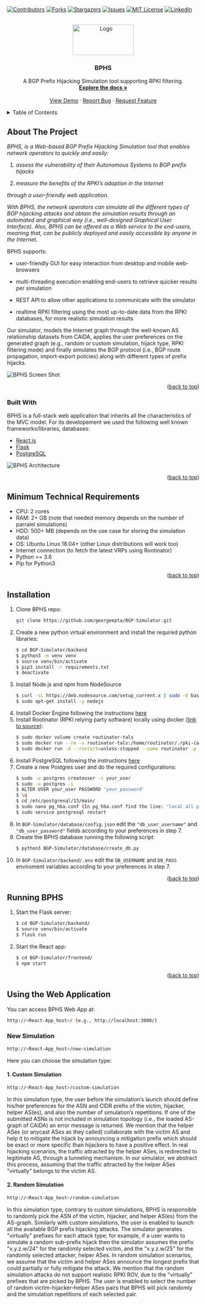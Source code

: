 <div id="top"></div>

<!-- PROJECT SHIELDS -->
<!--
*** I'm using markdown "reference style" links for readability.
*** Reference links are enclosed in brackets [ ] instead of parentheses ( ).
*** See the bottom of this document for the declaration of the reference variables
*** for contributors-url, forks-url, etc. This is an optional, concise syntax you may use.
*** https://www.markdownguide.org/basic-syntax/#reference-style-links
-->
[![Contributors][contributors-shield]][contributors-url]
[![Forks][forks-shield]][forks-url]
[![Stargazers][stars-shield]][stars-url]
[![Issues][issues-shield]][issues-url]
[![MIT License][license-shield]][license-url]
[![LinkedIn][linkedin-shield]][linkedin-url]



<!-- PROJECT LOGO -->
<br />
<div align="center">

  <a href="https://github.com/othneildrew/Best-README-Template">
    <img src="frontend/src/images/BPHS_logo.png" alt="Logo" width="160" height="80">
  </a>

  <h3 align="center">BPHS</h3>

  <p align="center">
    A BGP Prefix Hijacking Simulation tool supporting RPKI filtering.
    <br />
    <a href="https://github.com/georgeepta/BGP-Simulator"><strong>Explore the docs »</strong></a>
    <br />
    <br />
    <a href="https://github.com/georgeepta/BGP-Simulator">View Demo</a>
    ·
    <a href="https://github.com/georgeepta/BGP-Simulator/issues">Report Bug</a>
    ·
    <a href="https://github.com/georgeepta/BGP-Simulator/issues">Request Feature</a>
  </p>
</div>

<!-- TABLE OF CONTENTS -->
<details>
  <summary>Table of Contents</summary>
  <ol>
    <li>
      <a href="#about-the-project">About The Project</a>
      <ul>
        <li><a href="#built-with">Built With</a></li>
      </ul>
    </li>
    <li><a href="#minimum-system-requirements">Minimum System Requirements</a></li>
    <li><a href="#installation">Installation</a></li>
    <li><a href="#running-bphs">Running BPHS</a></li>
    <li>
      <a href="#using-the-web-application">Using the Web Application</a>
      <ul>
        <li>
          <a href="#new-simulation">New Simulation</a>
          <ul>
            <li><a href="#1-custom-simulation">1. Custom Simulation</a></li>
            <li><a href="#2-random-simulation">2. Random Simulation</a></li>
          </ul>
        </li>
      </ul>
    </li>
  </ol>
</details>


<!-- ABOUT THE PROJECT -->
## About The Project

_BPHS, is a Web-based BGP Prefix Hijacking Simulation tool that enables network operators to quickly and easily:_ 

1. _assess the vulnerability of their Autonomous Systems to BGP prefix hijacks_

2. _measure the benefits of the RPKI’s adoption in the Internet_ 

_through a user-friendly web application._

_With BPHS, the network operators can simulate all the different types of BGP hijacking attacks and obtain the simulation results through an automated and graphical way (i.e., well-designed Graphical User Interface). Also, BPHS can be offered as a Web service to the end-users, meaning that, can be publicly deployed and easily accessible by anyone in the Internet._

BPHS supports:

* user-friendly GUI for easy interaction from desktop and mobile web-browsers 

* multi-threading execution enabling end-users to retrieve quicker results per simulation 

* REST API to allow other applications to communicate with the simulator 

* realtime RPKI filtering using the most up-to-date data from the RPKI databases, for more realistic simulation results

Our simulator, models the Internet graph through the well-known AS relationship datasets from CAIDA, applies the user preferences on the generated graph (e.g., random or custom simulation, hijack type, RPKI filtering mode) and finally simulates the BGP protocol (i.e., BGP route propagation, import-export policies) along with different types of prefix hijacks.


![BPHS Screen Shot][bphs-overview]

<p align="right">(<a href="#top">back to top</a>)</p>


### Built With

BPHS is a full-stack web application that inherits all the characteristics of the MVC model. For its developement we used the following well known frameworks/libraries, databases:

* [React.js](https://reactjs.org/)
* [Flask](https://flask.palletsprojects.com/en/2.1.x/)
* [PostgreSQL](https://www.postgresql.org/)

![BPHS Architecture][bphs-architecture]

<p align="right">(<a href="#top">back to top</a>)</p>



## Minimum Technical Requirements

* CPU: 2 cores
* RAM: 2+ GB (note that needed memory depends on the number of parralel simulations)
* HDD: 500+ MB (depends on the use case for storing the simulation data)
* OS: Ubuntu Linux 18.04+ (other Linux distributions will work too)
* Internet connection (to fetch the latest VRPs using Rootinator)
* Python >= 3.6
* Pip for Python3

<p align="right">(<a href="#top">back to top</a>)</p>


## Installation

1. Clone BPHS repo:
   ```sh
   git clone https://github.com/georgeepta/BGP-Simulator.git
   ```
2. Create a new python virtual environment and install the required python libraries:
   ```sh
   $ cd BGP-Simulator/backend
   $ python3 -m venv venv
   $ source venv/bin/activate
   $ pip3 install -r requirements.txt
   $ deactivate
   ```
3. Install Node.js and npm from NodeSource
   ```sh
   $ curl -sL https://deb.nodesource.com/setup_current.x | sudo -E bash -
   $ sudo apt-get install -y nodejs
   ```
4. Install Docker Engine following the instructions [here](https://docs.docker.com/engine/install/ubuntu/)
5. Install Rootinator (RPKI relying party software) locally using docker ([link to source](https://hub.docker.com/r/nlnetlabs/routinator)):
   ```sh
   $ sudo docker volume create routinator-tals
   $ sudo docker run --rm -v routinator-tals:/home/routinator/.rpki-cache/tals \ nlnetlabs/routinator init -f --accept-arin-rpa
   $ sudo docker run -d --restart=unless-stopped --name routinator -p 3323:3323 \ -p 9556:9556 -v routinator-tals:/home/routinator/.rpki-cache/tals \ nlnetlabs/routinator
   ```
6. Install PostgreSQL following the instructions [here](https://www.postgresql.org/download/linux/ubuntu/)   
7. Create a new Postgres user and do the required configurations:
   ```sh
   $ sudo -u postgres createuser -s your_user
   $ sudo -u postgres -i
   $ ALTER USER your_user PASSWORD 'your_password'
   $ \q
   $ cd /etc/postgresql/13/main/
   $ sudo nano pg_hba.conf (In pg_hba.conf find the line: "local all postgres peer" and replace it with this line: "local all postgres md5". Also add the line "local all your_user md5")
   $ sudo service postgresql restart
   ``` 
8. In ```BGP-Simulator/database/config.json``` edit the ```"db_user_username"``` and ```"db_user_password"``` fields according to your preferences in step 7.
9. Create the BPHS database running the following script:
   ```sh
   $ python3 BGP-Simulator/database/create_db.py
   ```
10. In ```BGP-Simulator/backend/.env``` edit the ```DB_USERNAME``` and ```DB_PASS``` enviroment variables according to your preferences in step 7.


<p align="right">(<a href="#top">back to top</a>)</p>

  
## Running BPHS

1. Start the Flask server:
   ```sh
   $ cd BGP-Simulator/backend/
   $ source venv/bin/activate
   $ flask run
   ```
2. Start the React app:
   ```sh
   $ cd BGP-Simulator/frontend/
   $ npm start
   ```   

<p align="right">(<a href="#top">back to top</a>)</p>


## Using the Web Application

You can access BPHS Web App at:

```sh
http://<React-App_host>/ (e.g., http://localhost:3000/)
```

### New Simulation

```sh
http://<React-App_host>/new-simulation
```
Here you can choose the simulation type:

#### 1. **Custom Simulation**

```sh
http://<React-App_host>/custom-simulation
```

In this simulation type, the user before the simulation’s launch should define his/her preferences for the ASN and CIDR prefix of the victim, hijacker, helper AS(es), and also the number of simulation’s repetitions. If one of the submitted ASNs is not included in simulation topology (i.e., the loaded AS-graph of CAIDA) an error message is returned. We mention that the helper ASes (or anycast ASes as they called) collaborate with the victim AS and help it to mitigate the hijack by announcing a mitigation prefix which should be exact or more specific than hijackers to have a positive effect. In real hijacking scenarios, the traffic attracted by the helper ASes, is redirected to legitimate AS, through a tunneling mechanism. In our simulator, we abstract this process, assuming that the traffic attracted by the helper ASes "virtually" belongs to the victim AS.

#### 2. **Random Simulation** 

```sh
http://<React-App_host>/random-simulation
```

In this simulation type, contrary to custom simulations, BPHS is responsible to randomly pick the ASN of the victim, hijacker, and helper AS(es) from the AS-graph. Similarly with custom simulations, the user is enabled to launch all the available BGP prefix hijacking attacks. The simulator generates "virtually" prefixes for each attack type; for example, if a user wants to simulate a random sub-prefix hijack then the simulator assumes the prefix "x.y.z.w/24" for the randomly selected victim, and the "x.y.z.w/25" for the randomly selected attacker, helper ASes. In random simulation scenarios, we assume that the victim and helper ASes announce the longest prefix that could partially or fully mitigate the attack. We mention that the random simulation attacks do not support realistic RPKI ROV, due to the "virtually" prefixes that are picked by BPHS. The user is enabled to select the number of random victim-hijacker-helper ASes pairs that BPHS will pick randomly and the simulation repetitions of each selected pair.



<!-- MARKDOWN LINKS & IMAGES -->
<!-- https://www.markdownguide.org/basic-syntax/#reference-style-links -->
[contributors-shield]: https://img.shields.io/github/contributors/georgeepta/BGP-Simulator.svg?style=for-the-badge
[contributors-url]: https://github.com/georgeepta/BGP-Simulator/graphs/contributors
[forks-shield]: https://img.shields.io/github/forks/georgeepta/BGP-Simulator.svg?style=for-the-badge
[forks-url]: https://github.com/georgeepta/BGP-Simulator/network/members
[stars-shield]: https://img.shields.io/github/stars/georgeepta/BGP-Simulator.svg?style=for-the-badge
[stars-url]: https://github.com/georgeepta/BGP-Simulator/stargazers
[issues-shield]: https://img.shields.io/github/issues/georgeepta/BGP-Simulator.svg?style=for-the-badge
[issues-url]: https://github.com/georgeepta/BGP-Simulator/issues
[license-shield]: https://img.shields.io/github/license/georgeepta/BGP-Simulator.svg?style=for-the-badge
[license-url]: https://github.com/georgeepta/BGP-Simulator/blob/master/LICENSE
[linkedin-shield]: https://img.shields.io/badge/-LinkedIn-black.svg?style=for-the-badge&logo=linkedin&colorB=555
[linkedin-url]: https://www.linkedin.com/in/george-eptaminitakis-5702ab1ba
[bphs-overview]: images/BPHS_overview.png
[bphs-architecture]: images/BPHS_Architecture.png
